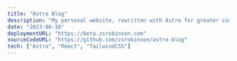 ```yaml
---
title: "Astro Blog"
description: "My personal website, rewritten with Astro for greater customizability over my previous blog using Hugo."
date: "2023-06-10"
deploymentURL: "https://beta.zsrobinson.com"
sourceCodeURL: "https://github.com/zsrobinson/astro-blog"
tech: ["Astro", "React", "TailwindCSS"]
---
```

